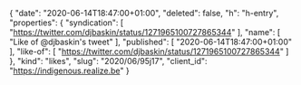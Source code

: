{
  "date": "2020-06-14T18:47:00+01:00",
  "deleted": false,
  "h": "h-entry",
  "properties": {
    "syndication": [
      "https://twitter.com/djbaskin/status/1271965100727865344"
    ],
    "name": [
      "Like of @djbaskin's tweet"
    ],
    "published": [
      "2020-06-14T18:47:00+01:00"
    ],
    "like-of": [
      "https://twitter.com/djbaskin/status/1271965100727865344"
    ]
  },
  "kind": "likes",
  "slug": "2020/06/95j17",
  "client_id": "https://indigenous.realize.be"
}
